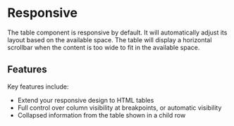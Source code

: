 # Responsive

The table component is responsive by default. 
It will automatically adjust its layout based on the available space.
The table will display a horizontal scrollbar when the content is too wide to fit in the available space.

## Features

Key features include:

- Extend your responsive design to HTML tables
- Full control over column visibility at breakpoints, or automatic visibility
- Collapsed information from the table shown in a child row
